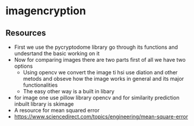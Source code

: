 # imagencryption
## Resources
- First we use the pycryptodome library go through its functions and undesrtand the basic working on it
- Now for comparing images there are two parts first of all we have two options
  -  Using opencv we convert the image ti hsi use diation and other metods and obseve  how the image works in general and its major functionalities 
  -  The easy other way is a built in libary
- for image one use pillow library opencv and for similarity prediction inbuilt library is skimage  
- A resource for mean squared error
 - https://www.sciencedirect.com/topics/engineering/mean-square-error
